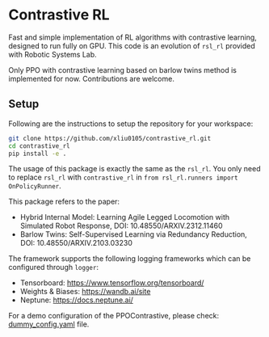 # Contrastive RL

Fast and simple implementation of RL algorithms with contrastive learning, designed to run fully on GPU.
This code is an evolution of `rsl_rl` provided with Robotic Systems Lab.

Only PPO with contrastive learning based on barlow twins method is implemented for now.
Contributions are welcome.

## Setup

Following are the instructions to setup the repository for your workspace:

```bash
git clone https://github.com/xliu0105/contrastive_rl.git
cd contrastive_rl
pip install -e .
```
The usage of this package is exactly the same as the `rsl_rl`. You only need to replace `rsl_rl` with `contrastive_rl` in `from rsl_rl.runners import OnPolicyRunner`.

This package refers to the paper: 
- Hybrid Internal Model: Learning Agile Legged Locomotion with Simulated Robot Response, DOI: 10.48550/ARXIV.2312.11460
- Barlow Twins: Self-Supervised Learning via Redundancy Reduction, DOI: 10.48550/ARXIV.2103.03230


The framework supports the following logging frameworks which can be configured through `logger`:

* Tensorboard: https://www.tensorflow.org/tensorboard/
* Weights & Biases: https://wandb.ai/site
* Neptune: https://docs.neptune.ai/

For a demo configuration of the PPOContrastive, please check: [dummy_config.yaml](config/dummy_config.yaml) file.
